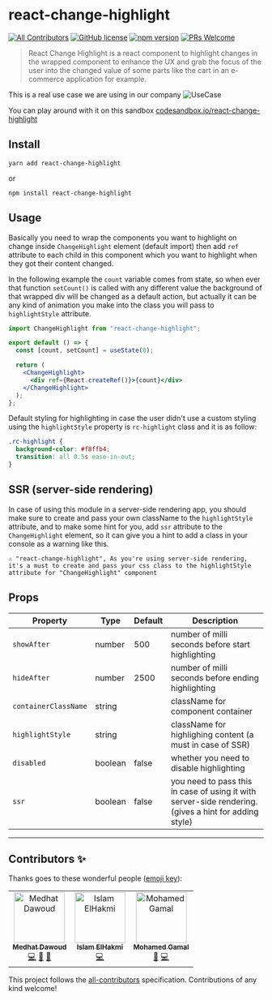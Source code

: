 # react-change-highlight

[![All Contributors](https://img.shields.io/badge/all_contributors-3-orange.svg)](#contributors)
[![GitHub license](https://img.shields.io/badge/license-MIT-blue.svg)](https://github.com/medhatdawoud/react-change-highlight/blob/master/LICENSE) 
[![npm version](https://img.shields.io/npm/v/react-change-highlight.svg?style=flat)](https://www.npmjs.com/package/react-change-highlight)
[![PRs Welcome](https://img.shields.io/badge/PRs-welcome-brightgreen.svg)](https://github.com/medhatdawoud/react-change-highlight/blob/master/CONTRIBUTING.md)

> React Change Highlight is a react component to highlight changes in the wrapped component to enhance the UX and grab the focus of the user into the changed value of some parts like the cart in an e-commerce application for example.

This is a real use case we are using in our company
![UseCase](https://i.imgur.com/vHxyHrN.gif)

You can play around with it on this sandbox [codesandbox.io/react-change-highlight](https://codesandbox.io/s/react-change-highlight-example-fcwh9)

## Install

```
yarn add react-change-highlight
```

or

```
npm install react-change-highlight
```

## Usage

Basically you need to wrap the components you want to highlight on change inside `ChangeHighlight` element (default import) then add `ref` attribute to each child in this component which you want to highlight when they got their content changed.

In the following example the `count` variable comes from state, so when ever that function `setCount()` is called with any different value the background of that wrapped div will be changed as a default action, but actually it can be any kind of animation you make into the class you will pass to `highlightStyle` attribute.

```jsx
import ChangeHighlight from "react-change-highlight";

export default () => {
  const [count, setCount] = useState(0);

  return (
    <ChangeHighlight>
      <div ref={React.createRef()}>{count}</div>
    </ChangeHighlight>
  );
};
```

Default styling for highlighting in case the user didn't use a custom styling using the `highlightStyle` property is `rc-highlight` class and it is as follow:

```css
.rc-highlight {
  background-color: #f8ffb4;
  transition: all 0.5s ease-in-out;
}
```

## SSR (server-side rendering)

In case of using this module in a server-side rendering app, you should make sure to create and pass your own className to the `highlightStyle` attribute, and to make some hint for you, add `ssr` attribute to the `ChangeHighlight` element, so it can give you a hint to add a class in your console as a warning like this.

```text
⚠️ "react-change-highlight", As you're using server-side rendering, it's a must to create and pass your css class to the highlightStyle attribute for "ChangeHighlight" component
```

## Props

| Property             | Type    | Default | Description                                                                                           |
| -------------------- | ------- | ------- | ----------------------------------------------------------------------------------------------------- |
| `showAfter`          | number  | 500     | number of milli seconds before start highlighting                                                     |
| `hideAfter`          | number  | 2500    | number of milli seconds before ending highlighting                                                    |
| `containerClassName` | string  |         | className for component container                                                                     |
| `highlightStyle`     | string  |         | className for highlighing content (a must in case of SSR)                                             |
| `disabled`           | boolean | false   | whether you need to disable highlighting                                                              |
| `ssr`                | boolean | false   | you need to pass this in case of using it with server-side rendering. (gives a hint for adding style) |

---

## Contributors ✨

Thanks goes to these wonderful people ([emoji key](https://allcontributors.org/docs/en/emoji-key)):

<!-- ALL-CONTRIBUTORS-LIST:START - Do not remove or modify this section -->
<!-- prettier-ignore -->
<table>
  <tr>
    <td align="center"><a href="http://medhatdawoud.net"><img src="https://avatars3.githubusercontent.com/u/337888?v=4" width="100px;" alt="Medhat Dawoud"/><br /><sub><b>Medhat Dawoud</b></sub></a><br /><a href="https://github.com/medhatdawoud/react-change-highlight/commits?author=medhatdawoud" title="Code">💻</a> <a href="#blog-medhatdawoud" title="Blogposts">📝</a> <a href="https://github.com/medhatdawoud/react-change-highlight/commits?author=medhatdawoud" title="Documentation">📖</a></td>
    <td align="center"><a href="https://github.com/EslamHiko"><img src="https://avatars1.githubusercontent.com/u/18349358?v=4" width="100px;" alt="Islam ElHakmi"/><br /><sub><b>Islam ElHakmi</b></sub></a><br /><a href="https://github.com/medhatdawoud/react-change-highlight/commits?author=EslamHiko" title="Code">💻</a></td>
    <td align="center"><a href="https://www.linkedin.com/in/mohamedabugalala/"><img src="https://avatars2.githubusercontent.com/u/14947957?v=4" width="100px;" alt="Mohamed Gamal"/><br /><sub><b>Mohamed Gamal</b></sub></a><br /><a href="https://github.com/medhatdawoud/react-change-highlight/issues?q=author%3AmohamedGamalAbuGalala" title="Bug reports">🐛</a> <a href="https://github.com/medhatdawoud/react-change-highlight/commits?author=mohamedGamalAbuGalala" title="Code">💻</a></td>
  </tr>
</table>

<!-- ALL-CONTRIBUTORS-LIST:END -->

This project follows the [all-contributors](https://github.com/all-contributors/all-contributors) specification. Contributions of any kind welcome!
